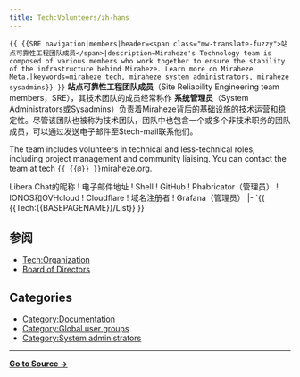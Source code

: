 ```yaml
---
title: Tech:Volunteers/zh-hans
---
```


 `{{ {{SRE navigation|members|header=<span class="mw-translate-fuzzy">站点可靠性工程团队成员</span>|description=Miraheze's Technology team is composed of various members who work together to ensure the stability of the infrastructure behind Miraheze. Learn more on Miraheze Meta.|keywords=miraheze tech, miraheze system administrators, miraheze sysadmins}} }}`
**站点可靠性工程团队成员**（Site Reliability Engineering team members，SRE），其技术团队的成员经常称作 **系统管理员**（System Administrators或Sysadmins）负责着Miraheze背后的基础设施的技术运营和稳定性。尽管该团队也被称为技术团队，团队中也包含一个或多个非技术职务的团队成员，可以通过发送电子邮件至$tech-mail联系他们。

The team includes volunteers in technical and less-technical roles, including project management and community liaising. You can contact the team at tech `{{ {{@}} }}`miraheze.org.

<div style="width: 100%; overflow: auto;>
{| class="wikitable center"
|-
! class="unsortable"| [ `{{ {{fullurl:Tech:Volunteers/List|action=edit}} }}` +/-]
! 名称及职位
! [IRC](https://meta.miraheze.org/wiki/Special:MyLanguage/IRC)上<br />Libera Chat的昵称
! 电子邮件地址
! Shell
! GitHub
! Phabricator（管理员）
! IONOS和OVHcloud
! Cloudflare
! 域名注册者
! Grafana（管理员）
|- `{{ {{Tech:{{BASEPAGENAME}}/List}} }}`

## 参阅 

* [Tech:Organization](/tech-docs/techorganization)
* [Board of Directors](https://meta.miraheze.org/wiki/Board_of_Directors)

## Categories

* [Category:Documentation](https://meta.miraheze.org/wiki/Category:Documentation)
* [Category:Global user groups](https://meta.miraheze.org/wiki/Category:Global_user_groups)
* [Category:System administrators](https://meta.miraheze.org/wiki/Category:System_administrators)

----
**[Go to Source &rarr;](https://meta.miraheze.org/wiki/Tech:Volunteers/zh-hans)**